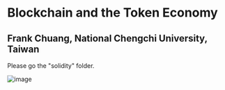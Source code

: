 # Blockchain and the Token Economy
## Frank Chuang, National Chengchi University, Taiwan

Please go the "solidity" folder.

![image](https://myoctocat.com/assets/images/base-octocat.svg)
